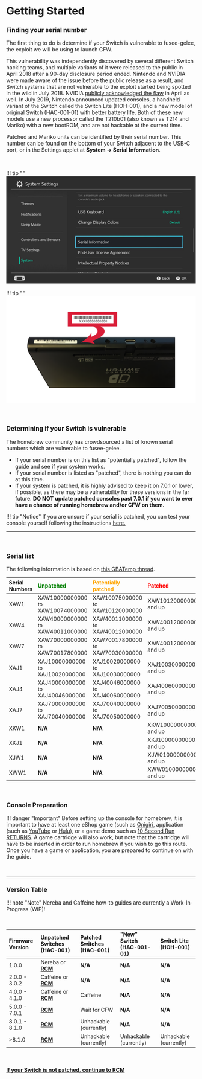 # Getting Started

### Finding your serial number

The first thing to do is determine if your Switch is vulnerable to fusee-gelee, the exploit we will be using to launch CFW.

This vulnerability was independently discovered by several different Switch hacking teams, and multiple variants of it were released to the public in April 2018 after a 90-day disclosure period ended. Nintendo and NVIDIA were made aware of the issue before the public release as a result, and Switch systems that are not vulnerable to the exploit started being spotted in the wild in July 2018. NVIDIA [publicly acknowledged the flaw](https://nvidia.custhelp.com/app/answers/detail/a_id/4660/~/security-notice%3A-nvidia-tegra-rcm-vulnerability) in April as well. In July 2019, Nintendo announced updated consoles, a handheld variant of the Switch called the Switch Lite (HOH-001), and a new model of original Switch (HAC-001-01) with better battery life. Both of these new models use a new processor called the T210b01 (also known as T214 and Mariko) with a new bootROM, and are not hackable at the current time.

Patched and Mariko units can be identified by their serial number. This number can be found on the bottom of your Switch adjacent to the USB-C port, or in the Settings applet at **System -> Serial Information**. 

&nbsp;

!!! tip ""
    ![Visual for System Settings serial location](../user_guide/img/getting_started_serial_location.jpg)

!!! tip ""
    ![Visual for serial location on the bottom of console](../user_guide/img/serial_switch.png)    

&nbsp;

### Determining if your Switch is vulnerable

The homebrew community has crowdsourced a list of known serial numbers which are vulnerable to fusee-gelee. 

- If your serial number is on this list as "potentially patched", follow the guide and see if your system works. 
- If your serial number is listed as "patched", there is nothing you can do at this time. 
- If your system is patched, it is highly advised to keep it on 7.0.1 or lower, if possible, as there may be a vulnerability for these versions in the far future. **DO NOT update patched consoles past 7.0.1 if you want to ever have a chance of running homebrew and/or CFW on them.**

!!! tip "Notice"
    If you are unsure if your serial is patched, you can test your console yourself following the instructions [here.](emummc/sending_payload.md)

-----

&nbsp;

### Serial list

The following information is based on [this GBATemp thread](https://gbatemp.net/threads/switch-informations-by-serial-number-read-the-first-post-before-asking-questions.481215/).

|  Serial Numbers  | <span style="color:green">Unpatched</span> | <span style="color:orange">Potentially patched</span> | <span style="color:red">Patched</span> |
| :----|:---------------------------------|:---------------------------------|:----------------------|
| XAW1 | XAW10000000000 to XAW10074000000 | XAW10075000000 to XAW10120000000 | XAW10120000000 and up |
| XAW4 | XAW40000000000 to XAW40011000000 | XAW40011000000 to XAW40012000000 | XAW40012000000 and up |
| XAW7 | XAW70000000000 to XAW70017800000 | XAW70017800000 to XAW70030000000 | XAW40012000000 and up |
| XAJ1 | XAJ10000000000 to XAJ10020000000 | XAJ10020000000 to XAJ10030000000 | XAJ10030000000 and up |
| XAJ4 | XAJ40000000000 to XAJ40046000000 | XAJ40046000000 to XAJ40060000000 | XAJ40060000000 and up |
| XAJ7 | XAJ70000000000 to XAJ70040000000 | XAJ70040000000 to XAJ70050000000 | XAJ70050000000 and up |
| XKW1 | **N/A** | **N/A** | XKW10000000000 and up |
| XKJ1 | **N/A** | **N/A** | XKJ10000000000 and up |
| XJW1 | **N/A** | **N/A** | XJW01000000000 and up |
| XWW1 | **N/A** | **N/A** | XWW01000000000 and up |


&nbsp;


### Console Preparation

!!! danger "Important"
    Before setting up the console for homebrew, it is important to have at least one eShop game (such as [Onigiri](https://www.nintendo.com/games/detail/onigiri-switch/), application (such as [YouTube](https://www.nintendo.com/games/detail/youtube-switch/) or [Hulu](https://www.nintendo.com/games/detail/hulu-switch/)), or a game demo such as [10 Second Run RETURNS](https://www.nintendo.com/games/detail/10-second-run-returns-switch). A game cartridge will also work, but note that the cartridge will have to be inserted in order to run homebrew if you wish to go this route. Once you have a game or application, you are prepared to continue on with the guide.

&nbsp;

-----

### Version Table

!!! note "Note"
    Nereba and Caffeine how-to guides are currently a Work-In-Progress (WIP)!

&nbsp;

| Firmware Version | Unpatched Switches (HAC-001) | Patched Switches (HAC-001) | "New" Switch (HAC-001-01) | Switch Lite (HOH-001)  | 
|:--------------|:--------------------------------|:---------------------------|:--------------------------|:-----------------------|
| 1.0.0         | Nereba or [**RCM**](rcm.md)     | **N/A**                    | **N/A**                   | **N/A**                |
| 2.0.0 - 3.0.2 | Caffeine or [**RCM**](rcm.md)   | **N/A**                    | **N/A**                   | **N/A**                |
| 4.0.0 - 4.1.0 | Caffeine or [**RCM**](rcm.md)   | Caffeine                   | **N/A**                   | **N/A**                |
| 5.0.0 - 7.0.1 | [**RCM**](rcm.md)               | Wait for CFW               | **N/A**                   | **N/A**                |
| 8.0.1 - 8.1.0 | [**RCM**](rcm.md)               | Unhackable (currently)     | **N/A**                   | **N/A**                |
| >8.1.0        | [**RCM**](rcm.md)               | Unhackable (currently)     | Unhackable (currently)    | Unhackable (currently) |

&nbsp;

#### [If your Switch is not patched, continue to RCM <i class="fa fa-arrow-circle-right fa-lg"></i>](rcm.md)